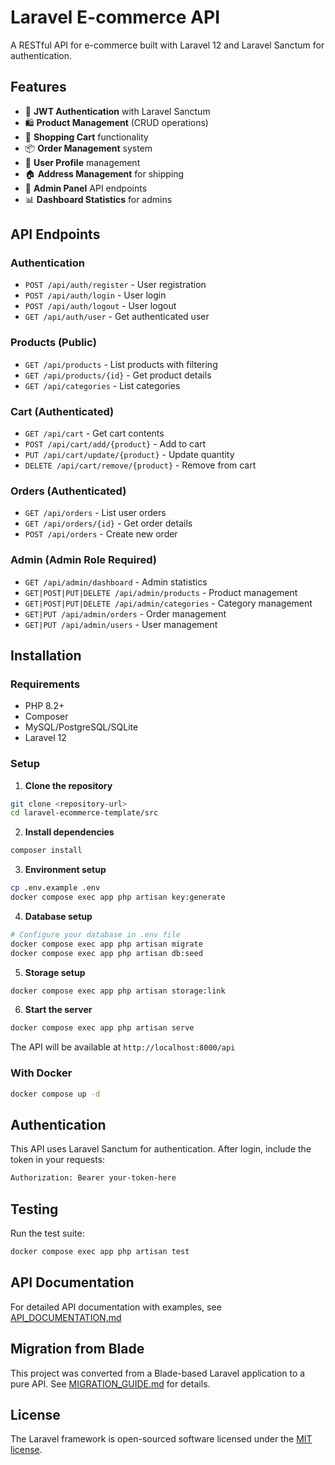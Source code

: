 # Laravel E-commerce API

A RESTful API for e-commerce built with Laravel 12 and Laravel Sanctum for authentication.

## Features

- 🔐 **JWT Authentication** with Laravel Sanctum
- 🛍️ **Product Management** (CRUD operations)
- 🛒 **Shopping Cart** functionality
- 📦 **Order Management** system
- 👤 **User Profile** management
- 🏠 **Address Management** for shipping
- 🔧 **Admin Panel** API endpoints
- 📊 **Dashboard Statistics** for admins

## API Endpoints

### Authentication
- `POST /api/auth/register` - User registration
- `POST /api/auth/login` - User login
- `POST /api/auth/logout` - User logout
- `GET /api/auth/user` - Get authenticated user

### Products (Public)
- `GET /api/products` - List products with filtering
- `GET /api/products/{id}` - Get product details
- `GET /api/categories` - List categories

### Cart (Authenticated)
- `GET /api/cart` - Get cart contents
- `POST /api/cart/add/{product}` - Add to cart
- `PUT /api/cart/update/{product}` - Update quantity
- `DELETE /api/cart/remove/{product}` - Remove from cart

### Orders (Authenticated)
- `GET /api/orders` - List user orders
- `GET /api/orders/{id}` - Get order details
- `POST /api/orders` - Create new order

### Admin (Admin Role Required)
- `GET /api/admin/dashboard` - Admin statistics
- `GET|POST|PUT|DELETE /api/admin/products` - Product management
- `GET|POST|PUT|DELETE /api/admin/categories` - Category management
- `GET|PUT /api/admin/orders` - Order management
- `GET|PUT /api/admin/users` - User management

## Installation

### Requirements
- PHP 8.2+
- Composer
- MySQL/PostgreSQL/SQLite
- Laravel 12

### Setup

1. **Clone the repository**
```bash
git clone <repository-url>
cd laravel-ecommerce-template/src
```

2. **Install dependencies**
```bash
composer install
```

3. **Environment setup**
```bash
cp .env.example .env
docker compose exec app php artisan key:generate
```

4. **Database setup**
```bash
# Configure your database in .env file
docker compose exec app php artisan migrate
docker compose exec app php artisan db:seed
```

5. **Storage setup**
```bash
docker compose exec app php artisan storage:link
```

6. **Start the server**
```bash
docker compose exec app php artisan serve
```

The API will be available at `http://localhost:8000/api`

### With Docker

```bash
docker compose up -d
```

## Authentication

This API uses Laravel Sanctum for authentication. After login, include the token in your requests:

```bash
Authorization: Bearer your-token-here
```

## Testing

Run the test suite:
```bash
docker compose exec app php artisan test
```

## API Documentation

For detailed API documentation with examples, see [API_DOCUMENTATION.md](../API_DOCUMENTATION.md)

## Migration from Blade

This project was converted from a Blade-based Laravel application to a pure API. See [MIGRATION_GUIDE.md](../MIGRATION_GUIDE.md) for details.

## License

The Laravel framework is open-sourced software licensed under the [MIT license](https://opensource.org/licenses/MIT).
